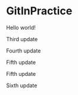 GitInPractice
=============
Hello world!

Third update

Fourth update

Fifth update

Fifth update

Sixth update
